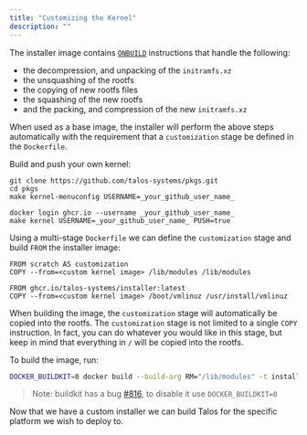 ```yaml
---
title: "Customizing the Kernel"
description: ""
---
```


The installer image contains [`ONBUILD`](https://docs.docker.com/engine/reference/builder/#onbuild) instructions that handle the following:

- the decompression, and unpacking of the `initramfs.xz`
- the unsquashing of the rootfs
- the copying of new rootfs files
- the squashing of the new rootfs
- and the packing, and compression of the new `initramfs.xz`

When used as a base image, the installer will perform the above steps automatically with the requirement that a `customization` stage be defined in the `Dockerfile`.

Build and push your own kernel:

 ```shell
 git clone https://github.com/talos-systems/pkgs.git
 cd pkgs
 make kernel-menuconfig USERNAME=_your_github_user_name_

 docker login ghcr.io --username _your_github_user_name_
 make kernel USERNAME=_your_github_user_name_ PUSH=true
 ```

Using a multi-stage `Dockerfile` we can define the `customization` stage and build `FROM` the installer image:

```docker
FROM scratch AS customization
COPY --from=<custom kernel image> /lib/modules /lib/modules

FROM ghcr.io/talos-systems/installer:latest
COPY --from=<custom kernel image> /boot/vmlinuz /usr/install/vmlinuz
```

When building the image, the `customization` stage will automatically be copied into the rootfs.
The `customization` stage is not limited to a single `COPY` instruction.
In fact, you can do whatever you would like in this stage, but keep in mind that everything in `/` will be copied into the rootfs.

To build the image, run:

```bash
DOCKER_BUILDKIT=0 docker build --build-arg RM="/lib/modules" -t installer:kernel .
```

> Note: buildkit has a bug [#816](https://github.com/moby/buildkit/issues/816), to disable it use `DOCKER_BUILDKIT=0`

Now that we have a custom installer we can build Talos for the specific platform we wish to deploy to.

